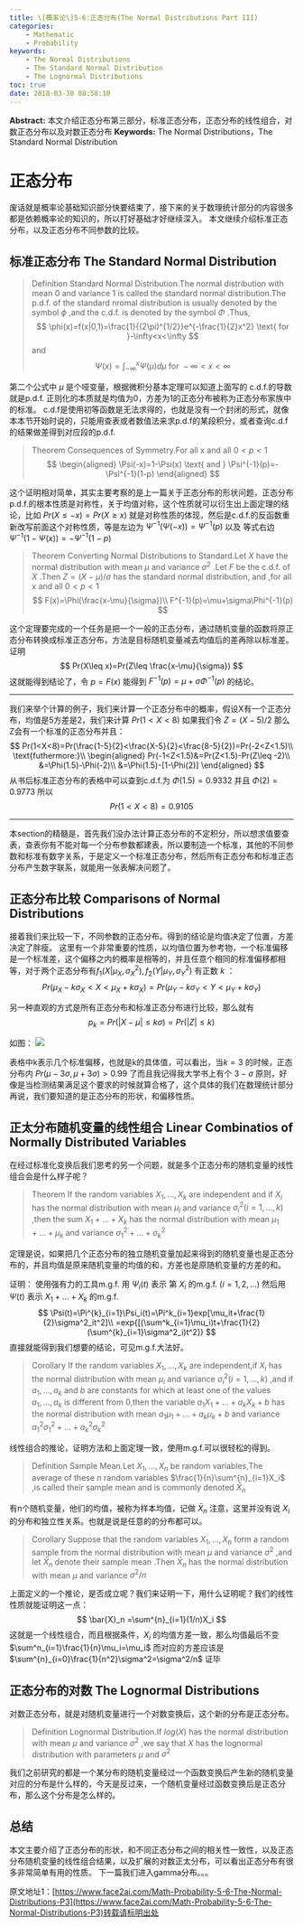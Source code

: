 ```yaml
---
title: \[概率论\]5-6:正态分布(The Normal Distributions Part III)
categories:
    - Mathematic
    - Probability
keywords:
    - The Normal Distributions
    - The Standard Normal Distribution
    - The Lognormal Distributions
toc: true
date: 2018-03-30 08:58:10
---
```


**Abstract:** 本文介绍正态分布第三部分，标准正态分布，正态分布的线性组合，对数正态分布以及对数正态分布
**Keywords:** The Normal Distributions，The Standard Normal Distribution

<!--more-->
# 正态分布
废话就是概率论基础知识部分快要结束了，接下来的关于数理统计部分的内容很多都是依赖概率论的知识的，所以打好基础才好继续深入。
本文继续介绍标准正态分布，以及正态分布不同参数的比较。
## 标准正态分布 The Standard Normal Distribution
>Definition Standard Normal Distribution.The  normal distribution with mean 0 and variance 1 is called the standard normal distribution.The p.d.f. of the standard nromal distribution is usually denoted by the symbol $\phi$ ,and the c.d.f. is denoted by the symbol $\Phi$ .Thus,
$$
\phi(x)=f(x|0,1)=\frac{1}{(2\pi)^{1/2}}e^{-\frac{1}{2}x^2} \text{ for }-\infty<x<\infty
$$
and
$$
\Psi(x)=\int^{x}_{-\infty}\Psi(\mu)d\mu \text{ for }-\infty<x<\infty
$$

第二个公式中 $\mu$ 是个哑变量，根据微积分基本定理可以知道上面写的 c.d.f.的导数就是p.d.f.
正则化的本质就是均值为0，方差为1的正态分布被称为正态分布家族中的标准。
c.d.f是使用初等函数是无法求得的，也就是没有一个封闭的形式，就像本本节开始时说的，只能用查表或者数值法来求p.d.f的某段积分，或者查询c.d.f的结果做差得到对应段的p.d.f.

>Theorem Consequences of Symmetry.For all x and all $0 < p < 1$
$$
\begin{aligned}
\Psi(-x)=1-\Psi(x)
\text{ and }
\Psi^{-1}(p)=-\Psi^{-1}(1-p)
\end{aligned}
$$

这个证明相对简单，其实主要考察的是上一篇关于正态分布的形状问题，正态分布p.d.f.的根本性质是对称性，关于均值对称，这个性质就可以衍生出上面定理的结论，比如 $Pr(X\leq -x)=Pr(X\geq x)$ 就是对称性质的体现，然后是c.d.f.的反函数重新改写前面这个对称性质，等是左边为 $\Psi^{-1}(\Psi(-x))=\Psi^{-1}(p)$ 以及 等式右边 $\Psi^{-1}(1-\Psi(x))=-\Psi^{-1}(1-p)$

>Theorem Converting Normal Distributions to Standard.Let $X$ have the normal distribution with mean $\mu$ and variance $\sigma^2$ .Let $F$ be the c.d.f. of $X$ .Then $Z=(X-\mu)/\sigma$ has the standard normal distribution, and ,for all x and all $0 < p < 1$
$$
F(x)=\Phi(\frac{x-\mu}{\sigma})\\
F^{-1}(p)=\mu+\sigma\Phi^{-1}(p)
$$

这个定理要完成的一个任务是把一个一般的正态分布，通过随机变量的函数将原正态分布转换成标准正态分布，方法是目标随机变量减去均值后的差再除以标准差。
证明
$$
Pr(X\leq x)=Pr(Z\leq \frac{x-\mu}{\sigma})
$$
这就能得到结论了，令 $p=F(x)$ 能得到 $F^{-1}(p)=\mu+\sigma\Phi^{-1}(p)$ 的结论。

---------------

我们来举个计算的例子，我们来计算一个正态分布中的概率，假设X有一个正态分布，均值是5方差是2，我们来计算 $Pr(1<X<8)$
如果我们令 $Z=(X-5)/2$ 那么Z会有一个标准的正态分布并且：
$$
Pr(1<X<8)=Pr(\frac{1-5}{2}<\frac{X-5}{2}<\frac{8-5}{2})=Pr(-2<Z<1.5)\\
\text{futhermore:}\\
\begin{aligned}
Pr(-1<Z<1.5)&=Pr(Z<1.5)-Pr(Z\leq -2)\\
&=\Phi(1.5)-\Phi(-2)\\
&=\Phi(1.5)-[1-\Phi(2)]
\end{aligned}
$$
从书后标准正态分布的表格中可以查到c.d.f.为 $\Phi(1.5)=0.9332$ 并且 $\Phi(2)=0.9773$ 所以
$$
Pr(1<X<8)=0.9105
$$

----------------

本section的精髓是，首先我们没办法计算正态分布的不定积分，所以想求值要查表，查表你有不能对每一个分布参数都建表，所以要制造一个标准，其他的不同参数和标准有数字关系，于是定义一个标准正态分布，然后所有正态分布和标准正态分布产生数字联系，就能用一张表解决问题了。

## 正态分布比较 Comparisons of Normal Distributions
接着我们来比较一下，不同参数的正态分布。得到的结论是均值决定了位置，方差决定了胖瘦。
这里有一个非常重要的性质，以均值位置为参考物，一个标准偏移是一个标准差，这个偏移之内的概率是相等的，并且任意个相同的标准偏移都相等，对于两个正态分布有$f_1(X|\mu_X,\sigma_X^2),f_2(Y|\mu_Y,\sigma_Y^2)$ 有正数 $k$ ：
$$
Pr(\mu_X-k\sigma_X<X<\mu_X+k\sigma_X)=Pr(\mu_Y-k\sigma_Y<Y<\mu_Y+k\sigma_Y)
$$

另一种直观的方式是所有正态分布和标准正态分布进行比较，那么就有
$$
p_k=Pr(|X-\mu|\leq k\sigma)=Pr(|Z|\leq k)
$$

如图：
![](https://tony4ai-1251394096.cos.ap-hongkong.myqcloud.com/blog_images/Math-Probability-5-6-The-Normal-Distributions-P3/5_6.png)

表格中k表示几个标准偏移，也就是k的具体值，可以看出，当$k=3$ 的时候，正态分布内 $Pr(\mu-3\sigma,\mu+3\sigma)>0.99$ 了而且我记得我大学书上有个 $3-\sigma$ 原则，好像是当检测结果满足这个要求的时候就算合格了，这个具体的我们在数理统计部分再说，我们要知道的是正态分布的形状，和偏移性质。
## 正太分布随机变量的线性组合 Linear Combinatios of Normally Distributed Variables
在经过标准化变换后我们思考的另一个问题，就是多个正态分布的随机变量的线性组合会是什么样子呢？
>Theorem If the random variables $X_1,\dots,X_k$ are independent and if $X_i$ has the normal distribution with mean $\mu_i$ and variance $\sigma^2_i(i=1,\dots,k)$ ,then the sum $X_1+\dots+X_k$ has the normal distribution with mean $\mu_1+\dots+\mu_k$ and variance $\sigma^2_1+\dots+\sigma^2_k$

定理是说，如果把几个正态分布的独立随机变量加起来得到的随机变量也是正态分布的，并且均值是原来随机变量的均值的和，方差也是原随机变量的方差的和。

证明：
使用强有力的工具m.g.f.
用 $\Psi_i(t)$ 表示 第 $X_i$ 的m.g.f. $(i=1,2,\dots)$ 然后用 $\Psi(t)$ 表示 $X_1+\dots+X_k$ 的m.g.f.
$$
\Psi(t)=\Pi^{k}_{i=1}\Psi_i(t)=\Pi^k_{i=1}exp[\mu_it+\frac{1}{2}\sigma^2_it^2]\\
=exp{[(\sum^k_{i=1}\mu_i)t+\frac{1}{2}(\sum^{k}_{i=1}\sigma^2_i)t^2]}
$$
直接就能得到我们想要的结论，可见m.g.f.大法好。

>Corollary If the random variables $X_1,\dots,X_k$ are independent,if $X_i$ has the normal distribution with mean $\mu_i$ and variance $\sigma^2_i (i=1,\dots,k)$ ,and if $a_1,\dots,a_k$ and $b$ are constants for which at least one of the values $a_1,\dots,a_k$ is different from 0,then the variable $a_1X_1+\dots+a_kX_k+b$ has the normal distribution with mean $a_1\mu_1+\dots+a_k\mu_k+b$ and variance $a_1^2\sigma_1^2+\dots+a^2_k\sigma_k^2$

线性组合的推论，证明方法和上面定理一致，使用m.g.f.可以很轻松的得到。
>Definition Sample Mean.Let $X_1,\dots,X_n$ be random variables,The average of these $n$ random variables $\frac{1}{n}\sum^{n}_{i=1}X_i$ ,is called their sample mean and is commonly denoted $\bar{X}_n$

有n个随机变量，他们的均值，被称为样本均值，记做 $\bar{X}_n$ 注意，这里并没有说 $X_i$ 的分布和独立性关系。也就是说是任意的的分布都可以。

>Corollary Suppose that the random variables $X_1,\dots,X_n$ form a random sample from the normal distribution with mean $\mu$ and variance $\sigma^2$ ,and let $\bar{X}_n$ denote their sample mean .Then $\bar{X}_n$ has the normal distribution with mean $\mu$ and variance $\sigma^2/n$

上面定义的一个推论，是否成立呢？我们来证明一下，用什么证明呢？我们的线性性质就能证明这一点：
$$
\bar{X}_n
=\sum^{n}_{i=1}(1/n)X_i
$$
这就是一个线性组合，而且根据条件，$X_i$ 的均值方差一致，那么均值最后不变 $\sum^n_{i=1}\frac{1}{n}\mu_i=\mu_i$ 而对应的方差应该是 $\sum^{n}_{i=0}\frac{1}{n^2}\sigma^2=\sigma^2/n$
证毕
## 正态分布的对数 The Lognormal Distributions
对数正态分布，就是对随机变量进行一个对数变换后，这个新的分布是正态分布。
>Definition Lognormal Distribution.If $log(X)$ has the normal distribution with mean $\mu$ and variance $\sigma^2$ ,we say that $X$ has the lognormal distribution with parameters $\mu$ and $\sigma^2$

我们之前研究的都是一个某分布的随机变量经过一个函数变换后产生新的随机变量对应的分布是什么样的，今天是反过来，一个随机变量经过函数变换后是正态分布，那么这个分布是怎么样的。
## 总结
本文主要介绍了正态分布的形状，和不同正态分布之间的相关性一致性，以及正态分布随机变量的线性组合结果，以及扩展的对数正太分布，可以看出正态分布有很多非常简单有用的性质。
下一篇我们进入gamma分布。。。





原文地址1：[https://www.face2ai.com/Math-Probability-5-6-The-Normal-Distributions-P3](https://www.face2ai.com/Math-Probability-5-6-The-Normal-Distributions-P3)转载请标明出处
